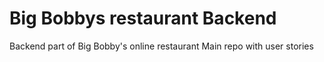 # Big Bobbys restaurant Backend

Backend part of Big Bobby's online restaurant
Main repo with user stories
